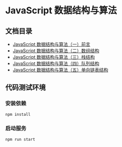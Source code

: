 # JavaScript 数据结构与算法

## 文档目录

- [JavaScript 数据结构与算法（一）前言](./assets/doc/JavaScript数据结构与算法（一）前言.md)
- [JavaScript 数据结构与算法（二）数组结构](./assets/doc/JavaScript数据结构与算法（二）数组结构.md)
- [JavaScript 数据结构与算法（三）栈结构](./assets/doc/JavaScript数据结构与算法（三）栈结构.md)
- [JavaScript 数据结构与算法（四）队列结构](./assets/doc/JavaScript数据结构与算法（四）队列结构.md)
- [JavaScript 数据结构与算法（五）单向链表结构](./assets/doc/JavaScript数据结构与算法（五）单向链表结构.md)

## 代码测试环境

### 安装依赖
```bash
npm install
```

### 启动服务
```bash
npm run start
```



